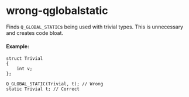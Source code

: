 # wrong-qglobalstatic

Finds `Q_GLOBAL_STATIC`s being used with trivial types.
This is unnecessary and creates code bloat.

#### Example:

    struct Trivial
    {
        int v;
    };

    Q_GLOBAL_STATIC(Trivial, t); // Wrong
    static Trivial t; // Correct
